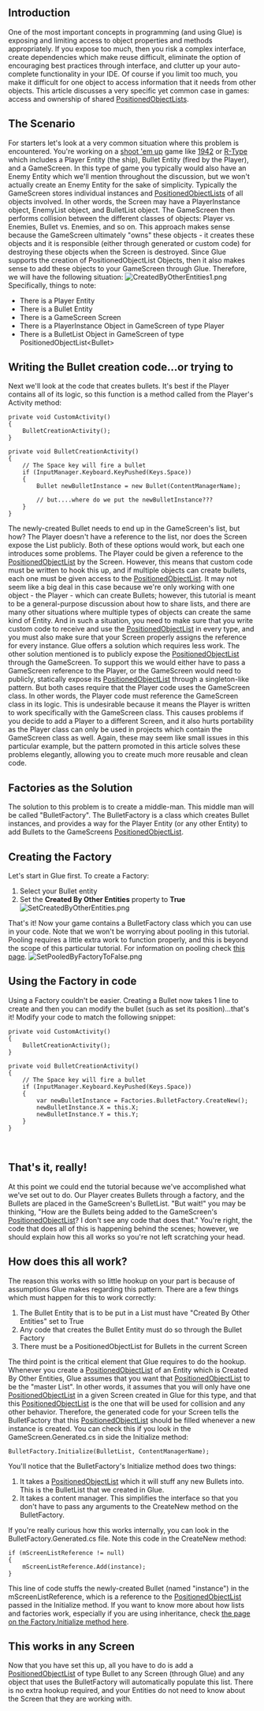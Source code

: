 ## Introduction

One of the most important concepts in programming (and using Glue) is exposing and limiting access to object properties and methods appropriately. If you expose too much, then you risk a complex interface, create dependencies which make reuse difficult, eliminate the option of encouraging best practices through interface, and clutter up your auto-complete functionality in your IDE. Of course if you limit too much, you make it difficult for one object to access information that it needs from other objects. This article discusses a very specific yet common case in games: access and ownership of shared [PositionedObjectLists](/frb/docs/index.php?title=FlatRedBall.Math.PositionedObjectList.md "FlatRedBall.Math.PositionedObjectList").

## The Scenario

For starters let's look at a very common situation where this problem is encountered. You're working on a [shoot 'em up](http://en.wikipedia.org/wiki/Shoot_'em_up) game like [1942](http://en.wikipedia.org/wiki/1942_(video_game)) or [R-Type](http://en.wikipedia.org/wiki/R-Type) which includes a Player Entity (the ship), Bullet Entity (fired by the Player), and a GameScreen. In this type of game you typically would also have an Enemy Entity which we'll mention throughout the discussion, but we won't actually create an Enemy Entity for the sake of simplicity. Typically the GameScreen stores individual instances and [PositionedObjectLists](/frb/docs/index.php?title=FlatRedBall.Math.PositionedObjectList.md "FlatRedBall.Math.PositionedObjectList") of all objects involved. In other words, the Screen may have a PlayerInstance object, EnemyList object, and BulletList object. The GameScreen then performs collision between the different classes of objects: Player vs. Enemies, Bullet vs. Enemies, and so on. This approach makes sense because the GameScreen ultimately "owns" these objects - it creates these objects and it is responsible (either through generated or custom code) for destroying these objects when the Screen is destroyed. Since Glue supports the creation of PositionedObjectList Objects, then it also makes sense to add these objects to your GameScreen through Glue. Therefore, we will have the following situation: ![CreatedByOtherEntities1.png](/media/migrated_media-CreatedByOtherEntities1.png) Specifically, things to note:

-   There is a Player Entity
-   There is a Bullet Entity
-   There is a GameScreen Screen
-   There is a PlayerInstance Object in GameScreen of type Player
-   There is a BulletList Object in GameScreen of type PositionedObjectList\<Bullet\>

## Writing the Bullet creation code...or trying to

Next we'll look at the code that creates bullets. It's best if the Player contains all of its logic, so this function is a method called from the Player's Activity method:

    private void CustomActivity()
    {
        BulletCreationActivity();
    }

    private void BulletCreationActivity()
    {
        // The Space key will fire a bullet
        if (InputManager.Keyboard.KeyPushed(Keys.Space))
        {
            Bullet newBulletInstance = new Bullet(ContentManagerName);

            // but....where do we put the newBulletInstance???
        }
    }

The newly-created Bullet needs to end up in the GameScreen's list, but how? The Player doesn't have a reference to the list, nor does the Screen expose the List publicly. Both of these options would work, but each one introduces some problems. The Player could be given a reference to the [PositionedObjectList](/frb/docs/index.php?title=FlatRedBall.Math.PositionedObjectList.md "FlatRedBall.Math.PositionedObjectList") by the Screen. However, this means that custom code must be written to hook this up, and if multiple objects can create bullets, each one must be given access to the [PositionedObjectList](/frb/docs/index.php?title=FlatRedBall.Math.PositionedObjectList.md "FlatRedBall.Math.PositionedObjectList"). It may not seem like a big deal in this case because we're only working with one object - the Player - which can create Bullets; however, this tutorial is meant to be a general-purpose discussion about how to share lists, and there are many other situations where multiple types of objects can create the same kind of Entity. And in such a situation, you need to make sure that you write custom code to receive and use the [PositionedObjectList](/frb/docs/index.php?title=FlatRedBall.Math.PositionedObjectList.md "FlatRedBall.Math.PositionedObjectList") in every type, and you must also make sure that your Screen properly assigns the reference for every instance. Glue offers a solution which requires less work. The other solution mentioned is to publicly expose the [PositionedObjectList](/frb/docs/index.php?title=FlatRedBall.Math.PositionedObjectList.md "FlatRedBall.Math.PositionedObjectList") through the GameScreen. To support this we would either have to pass a GameScreen reference to the Player, or the GameScreen would need to publicly, statically expose its [PositionedObjectList](/frb/docs/index.php?title=FlatRedBall.Math.PositionedObjectList.md "FlatRedBall.Math.PositionedObjectList") through a singleton-like pattern. But both cases require that the Player code uses the GameScreen class. In other words, the Player code must reference the GameScreen class in its logic. This is undesirable because it means the Player is written to work specifically with the GameScreen class. This causes problems if you decide to add a Player to a different Screen, and it also hurts portability as the Player class can only be used in projects which contain the GameScreen class as well. Again, these may seem like small issues in this particular example, but the pattern promoted in this article solves these problems elegantly, allowing you to create much more reusable and clean code.

## Factories as the Solution

The solution to this problem is to create a middle-man. This middle man will be called "BulletFactory". The BulletFactory is a class which creates Bullet instances, and provides a way for the Player Entity (or any other Entity) to add Bullets to the GameScreens [PositionedObjectList](/frb/docs/index.php?title=FlatRedBall.Math.PositionedObjectList.md "FlatRedBall.Math.PositionedObjectList").

## Creating the Factory

Let's start in Glue first. To create a Factory:

1.  Select your Bullet entity
2.  Set the **Created By Other Entities** property to **True** ![SetCreatedByOtherEntities.png](/media/migrated_media-SetCreatedByOtherEntities.png)

That's it! Now your game contains a BulletFactory class which you can use in your code. Note that we won't be worrying about pooling in this tutorial. Pooling requires a little extra work to function properly, and this is beyond the scope of this particular tutorial. For information on pooling check [this page](/frb/docs/index.php?title=Glue:Reference:Entities:PooledByFactory.md "Glue:Reference:Entities:PooledByFactory"). ![SetPooledByFactoryToFalse.png](/media/migrated_media-SetPooledByFactoryToFalse.png)  

## Using the Factory in code

Using a Factory couldn't be easier. Creating a Bullet now takes 1 line to create and then you can modify the bullet (such as set its position)...that's it! Modify your code to match the following snippet:

    private void CustomActivity()
    {
        BulletCreationActivity();
    }

    private void BulletCreationActivity()
    {
        // The Space key will fire a bullet
        if (InputManager.Keyboard.KeyPushed(Keys.Space))
        {
            var newBulletInstance = Factories.BulletFactory.CreateNew();
            newBulletInstance.X = this.X;
            newBulletInstance.Y = this.Y;
        }
    }

 

## That's it, really!

At this point we could end the tutorial because we've accomplished what we've set out to do. Our Player creates Bullets through a factory, and the Bullets are placed in the GameScreen's BulletList. "But wait!" you may be thinking, "How are the Bullets being added to the GameScreen's [PositionedObjectList](/frb/docs/index.php?title=FlatRedBall.Math.PositionedObjectList.md "FlatRedBall.Math.PositionedObjectList")? I don't see any code that does that." You're right, the code that does all of this is happening behind the scenes; however, we should explain how this all works so you're not left scratching your head.

## How does this all work?

The reason this works with so little hookup on your part is because of assumptions Glue makes regarding this pattern. There are a few things which must happen for this to work correctly:

1.  The Bullet Entity that is to be put in a List must have "Created By Other Entities" set to True
2.  Any code that creates the Bullet Entity must do so through the Bullet Factory
3.  There must be a PositionedObjectList for Bullets in the current Screen

The third point is the critical element that Glue requires to do the hookup. Whenever you create a [PositionedObjectList](/frb/docs/index.php?title=FlatRedBall.Math.PositionedObjectList.md "FlatRedBall.Math.PositionedObjectList") of an Entity which is Created By Other Entities, Glue assumes that you want that [PositionedObjectList](/frb/docs/index.php?title=FlatRedBall.Math.PositionedObjectList.md "FlatRedBall.Math.PositionedObjectList") to be the "master List". In other words, it assumes that you will only have one [PositionedObjectList](/frb/docs/index.php?title=FlatRedBall.Math.PositionedObjectList.md "FlatRedBall.Math.PositionedObjectList") in a given Screen created in Glue for this type, and that this [PositionedObjectList](/frb/docs/index.php?title=FlatRedBall.Math.PositionedObjectList.md "FlatRedBall.Math.PositionedObjectList") is the one that will be used for collision and any other behavior. Therefore, the generated code for your Screen tells the BulletFactory that this [PositionedObjectList](/frb/docs/index.php?title=FlatRedBall.Math.PositionedObjectList.md "FlatRedBall.Math.PositionedObjectList") should be filled whenever a new instance is created. You can check this if you look in the GameScreen.Generated.cs in side the Initialize method:

    BulletFactory.Initialize(BulletList, ContentManagerName);

You'll notice that the BulletFactory's Initialize method does two things:

1.  It takes a [PositionedObjectList](/frb/docs/index.php?title=FlatRedBall.Math.PositionedObjectList.md "FlatRedBall.Math.PositionedObjectList") which it will stuff any new Bullets into. This is the BulletList that we created in Glue.
2.  It takes a content manager. This simplifies the interface so that you don't have to pass any arguments to the CreateNew method on the BulletFactory.

If you're really curious how this works internally, you can look in the BulletFactory.Generated.cs file. Note this code in the CreateNew method:

    if (mScreenListReference != null)
    {
        mScreenListReference.Add(instance);
    }

This line of code stuffs the newly-created Bullet (named "instance") in the mScreenListReference, which is a reference to the [PositionedObjectList](/frb/docs/index.php?title=FlatRedBall.Math.PositionedObjectList.md "FlatRedBall.Math.PositionedObjectList") passed in the Initialize method. If you want to know more about how lists and factories work, especially if you are using inheritance, check [the page on the Factory.Initialize method here](/frb/docs/index.php?title=Glue:Reference:Factory:Initialize.md "Glue:Reference:Factory:Initialize").

## This works in any Screen

Now that you have set this up, all you have to do is add a [PositionedObjectList](/frb/docs/index.php?title=FlatRedBall.Math.PositionedObjectList.md "FlatRedBall.Math.PositionedObjectList") of type Bullet to any Screen (through Glue) and any object that uses the BulletFactory will automatically populate this list. There is no extra hookup required, and your Entities do not need to know about the Screen that they are working with.
